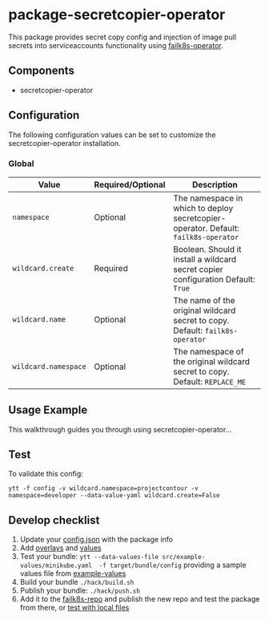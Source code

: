 # package-secretcopier-operator

This package provides secret copy config and injection of image pull secrets into serviceaccounts functionality using [failk8s-operator](https://github.com/failk8s/failk8s-operator).

## Components

* secretcopier-operator

## Configuration

The following configuration values can be set to customize the secretcopier-operator installation.

### Global

| Value | Required/Optional | Description |
|-------|-------------------|-------------|
| `namespace` | Optional | The namespace in which to deploy secretcopier-operator. Default: `failk8s-operator` |
| `wildcard.create` | Required | Boolean. Should it install a wildcard secret copier configuration Default: `True` |
| `wildcard.name` | Optional | The name of the original wildcard secret to copy. Default: `failk8s-operator` |
| `wildcard.namespace` | Optional | The namespace of the original wildcard secret to copy. Default: `REPLACE_ME` |


## Usage Example

This walkthrough guides you through using secretcopier-operator...

## Test

To validate this config:
```
ytt -f config -v wildcard.namespace=projectcontour -v namespace=developer --data-value-yaml wildcard.create=False
```

## Develop checklist


1. Update your [config.json](./config.json) with the package info
2. Add [overlays](./src/bundle/config/overlays/) and [values](./src/bundle/config/values.yaml)
3. Test your bundle: `ytt --data-values-file src/example-values/minikube.yaml  -f target/bundle/config` providing a sample values file from [example-values](./src/examples-values/)
4. Build your bundle `./hack/build.sh`
5. Publish your bundle: `./hack/push.sh`
6. Add it to the [failk8s-repo](https://github.com/failk8s-packages/failk8s-repo) and publish the new repo and test the package from there, or [test with local files](./target/test)